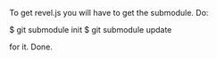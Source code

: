 To get revel.js you will have to get the submodule. Do:

$ git submodule init
$ git submodule update

for it. Done.
